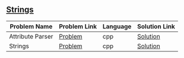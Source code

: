 ## [Strings](https://www.hackerrank.com/domains/cpp/cpp-strings)

| Problem Name     | Problem Link                                                                | Language | Solution Link                      |
|------------------|-----------------------------------------------------------------------------|----------|------------------------------------|
| Attribute Parser | [Problem](https://www.hackerrank.com/challenges/attribute-parser/problem)   | cpp      | [Solution](./attribute-parser.cpp) |
| Strings          | [Problem](https://www.hackerrank.com/challenges/c-tutorial-strings/problem) | cpp      | [Solution](./Strings.cpp)          |
